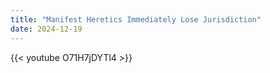 ```yaml
---
title: "Manifest Heretics Immediately Lose Jurisdiction"
date: 2024-12-19
---
```


{{< youtube O71H7jDYTl4 >}}
